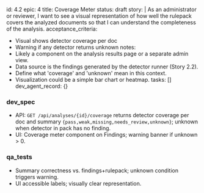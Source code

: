 id: 4.2
epic: 4
title: Coverage Meter
status: draft
story: |
  As an administrator or reviewer, I want to see a visual representation of how well the rulepack covers the analyzed documents so that I can understand the completeness of the analysis.
acceptance_criteria:
  - Visual shows detector coverage per doc
  - Warning if any detector returns unknown
notes:
  - Likely a component on the analysis results page or a separate admin view.
  - Data source is the findings generated by the detector runner (Story 2.2).
  - Define what 'coverage' and 'unknown' mean in this context.
  - Visualization could be a simple bar chart or heatmap.
tasks: []
dev_agent_record: {}

### dev_spec

- API: `GET /api/analyses/{id}/coverage` returns detector coverage per doc and summary `{pass,weak,missing,needs_review,unknown}`; unknown when detector in pack has no finding.
- UI: Coverage meter component on Findings; warning banner if unknown > 0.

### qa_tests

- Summary correctness vs. findings+rulepack; unknown condition triggers warning.
- UI accessible labels; visually clear representation.
